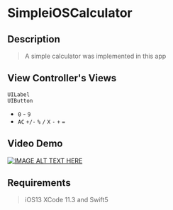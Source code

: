 # SimpleiOSCalculator

## Description
> A simple calculator was implemented in this app

## View Controller's Views
`UILabel` </br>
`UIButton`
   - `0` - `9`
   - `AC` `+/-` `%` `/` `X` `-` `+` `=`
   
## Video Demo

[![IMAGE ALT TEXT HERE](https://img.youtube.com/vi/f1kk7brFO74/0.jpg)](https://www.youtube.com/watch?v=f1kk7brFO74)



## Requirements
> iOS13 XCode 11.3 and Swift5







